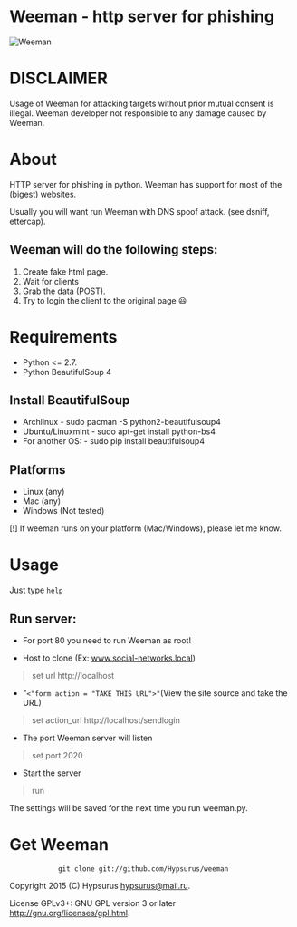 Weeman - http server for phishing
=================================

![Weeman](https://raw.githubusercontent.com/Hypsurus/weeman/master/core/weeman12.png)

DISCLAIMER
==========

Usage of Weeman for attacking targets without prior mutual consent is illegal.
Weeman developer not responsible to any damage caused by Weeman.

About
=====

HTTP server for phishing in python.
Weeman has support for most of the (bigest) websites.

Usually you will want run Weeman with DNS spoof attack. (see dsniff, ettercap).

Weeman will do the following steps:
------------------------------------

1. Create fake html page.
2. Wait for clients
3. Grab the data (POST).
4. Try to login the client to the original page :smiley:

Requirements
============

* Python <= 2.7.
* Python BeautifulSoup 4

Install BeautifulSoup
---------------------

* Archlinux        - sudo pacman -S python2-beautifulsoup4
* Ubuntu/Linuxmint - sudo apt-get install python-bs4
* For another OS:  - sudo pip install beautifulsoup4

Platforms
-----------

* Linux (any)
* Mac (any)
* Windows (Not tested)

[!] If weeman runs on your platform (Mac/Windows), please let me know.

Usage
======

Just type `help`

Run server:
-----------

* For port 80 you need to run Weeman as root!

* Host to clone (Ex: www.social-networks.local)
> set url http://localhost

* "<code><"form action = "TAKE THIS URL">"</code>(View the site source and take the URL)
> set action_url http://localhost/sendlogin 

* The port Weeman server will listen
> set port 2020

* Start the server
> run

The settings will be saved for the next time you run weeman.py.

Get Weeman
=============
                git clone git://github.com/Hypsurus/weeman
  
Copyright 2015 (C) Hypsurus <hypsurus@mail.ru>.

License GPLv3+: GNU GPL version 3 or later <http://gnu.org/licenses/gpl.html>.
